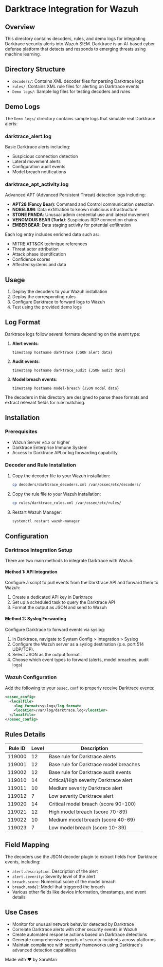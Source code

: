 # Darktrace Integration for Wazuh

## Overview
This directory contains decoders, rules, and demo logs for integrating Darktrace security alerts into Wazuh SIEM. Darktrace is an AI-based cyber defense platform that detects and responds to emerging threats using machine learning.

## Directory Structure
- `decoders/`: Contains XML decoder files for parsing Darktrace logs
- `rules/`: Contains XML rule files for alerting on Darktrace events
- `Demo logs/`: Sample log files for testing decoders and rules

## Demo Logs
The `Demo logs/` directory contains sample logs that simulate real Darktrace alerts:

### darktrace_alert.log
Basic Darktrace alerts including:
- Suspicious connection detection
- Lateral movement alerts
- Configuration audit events
- Model breach notifications

### darktrace_apt_activity.log
Advanced APT (Advanced Persistent Threat) detection logs including:
- **APT28 (Fancy Bear)**: Command and Control communication detection
- **NOBELIUM**: Data exfiltration to known malicious infrastructure
- **STONE PANDA**: Unusual admin credential use and lateral movement
- **VENOMOUS BEAR (Turla)**: Suspicious RDP connection chains
- **EMBER BEAR**: Data staging activity for potential exfiltration

Each log entry includes enriched data such as:
- MITRE ATT&CK technique references
- Threat actor attribution
- Attack phase identification
- Confidence scores
- Affected systems and data

## Usage
1. Deploy the decoders to your Wazuh installation
2. Deploy the corresponding rules
3. Configure Darktrace to forward logs to Wazuh
4. Test using the provided demo logs

## Log Format
Darktrace logs follow several formats depending on the event type:

1. **Alert events**:
   ```
   timestamp hostname darktrace {JSON alert data}
   ```

2. **Audit events**:
   ```
   timestamp hostname darktrace_audit {JSON audit data}
   ```

3. **Model breach events**:
   ```
   timestamp hostname model-breach {JSON model data}
   ```

The decoders in this directory are designed to parse these formats and extract relevant fields for rule matching.


## Installation

### Prerequisites

- Wazuh Server v4.x or higher
- Darktrace Enterprise Immune System
- Access to Darktrace API or log forwarding capability

### Decoder and Rule Installation

1. Copy the decoder file to your Wazuh installation:
   ```bash
   cp decoders/darktrace_decoders.xml /var/ossec/etc/decoders/
   ```

2. Copy the rule file to your Wazuh installation:
   ```bash
   cp rules/darktrace_rules.xml /var/ossec/etc/rules/
   ```

3. Restart Wazuh Manager:
   ```bash
   systemctl restart wazuh-manager
   ```

## Configuration

### Darktrace Integration Setup

There are two main methods to integrate Darktrace with Wazuh:

#### Method 1: API Integration

Configure a script to pull events from the Darktrace API and forward them to Wazuh:

1. Create a dedicated API key in Darktrace
2. Set up a scheduled task to query the Darktrace API
3. Format the output as JSON and send to Wazuh

#### Method 2: Syslog Forwarding

Configure Darktrace to forward events via syslog:

1. In Darktrace, navigate to System Config > Integration > Syslog
2. Configure the Wazuh server as a syslog destination (p.e. port 514 UDP/TCP).
3. Select JSON as the output format
4. Choose which event types to forward (alerts, model breaches, audit logs)

### Wazuh Configuration

Add the following to your `ossec.conf` to properly receive Darktrace events:

```xml
<ossec_config>
  <localfile>
    <log_format>syslog</log_format>
    <location>/var/log/darktrace.log</location>
  </localfile>
</ossec_config>
```


## Rules Details

| Rule ID | Level | Description |
|---------|-------|-------------|
| 119000  | 12    | Base rule for Darktrace alerts |
| 119001  | 12    | Base rule for Darktrace model breaches |
| 119002  | 12    | Base rule for Darktrace audit events |
| 119010  | 14    | Critical/High severity Darktrace alert |
| 119011  | 10    | Medium severity Darktrace alert |
| 119012  | 7     | Low severity Darktrace alert |
| 119020  | 14    | Critical model breach (score 90-100) |
| 119021  | 12    | High model breach (score 70-89) |
| 119022  | 10    | Medium model breach (score 40-69) |
| 119023  | 7     | Low model breach (score 10-39) |

## Field Mapping

The decoders use the JSON decoder plugin to extract fields from Darktrace events, including:

- `alert.description`: Description of the alert
- `alert.severity`: Severity level of the alert
- `breach.score`: Numerical score of the model breach
- `breach.model`: Model that triggered the breach
- Various other fields like device information, timestamps, and event details

## Use Cases

- Monitor for unusual network behavior detected by Darktrace
- Correlate Darktrace alerts with other security events in Wazuh
- Create automated response actions based on Darktrace detections
- Generate comprehensive reports of security incidents across platforms
- Maintain compliance with security frameworks using Darktrace's advanced detection capabilities

Made with ❤️ by SaruMan
